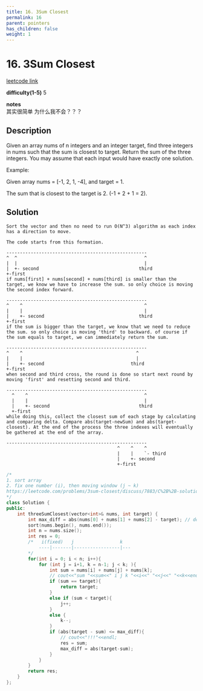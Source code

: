 ```yaml
---
title: 16. 3Sum Closest
permalink: 16
parent: pointers
has_children: false
weight: 1
---
```

# 16. 3Sum Closest
[leetcode link](https://leetcode.com/problems/3sum-closest/)

**difficulty(1-5)** 
5

**notes**   
其实很简单 为什么我不会？？？

## Description
Given an array nums of n integers and an integer target, find three integers in nums such that the sum is closest to target. Return the sum of the three integers. You may assume that each input would have exactly one solution.

Example:

Given array nums = [-1, 2, 1, -4], and target = 1.

The sum that is closest to the target is 2. (-1 + 2 + 1 = 2).

## Solution
```
Sort the vector and then no need to run O(N^3) algorithm as each index has a direction to move.

The code starts from this formation.

----------------------------------------------------
^  ^                                               ^
|  |                                               |
|  +- second                                     third
+-first
if nums[first] + nums[second] + nums[third] is smaller than the target, we know we have to increase the sum. so only choice is moving the second index forward.

----------------------------------------------------
^    ^                                             ^
|    |                                             |
|    +- second                                   third
+-first
if the sum is bigger than the target, we know that we need to reduce the sum. so only choice is moving 'third' to backward. of course if the sum equals to target, we can immediately return the sum.

----------------------------------------------------
^    ^                                          ^
|    |                                          |
|    +- second                                third
+-first
when second and third cross, the round is done so start next round by moving 'first' and resetting second and third.

----------------------------------------------------
  ^    ^                                           ^
  |    |                                           |
  |    +- second                                 third
  +-first
while doing this, collect the closest sum of each stage by calculating and comparing delta. Compare abs(target-newSum) and abs(target-closest). At the end of the process the three indexes will eventually be gathered at the end of the array.

----------------------------------------------------
                                         ^    ^    ^
                                         |    |    `- third
                                         |    +- second
                                         +-first

```

```c++
/*
1. sort array
2. fix one number (i), then moving window (j ~ k)
https://leetcode.com/problems/3sum-closest/discuss/7883/C%2B%2B-solution-O(n2)-using-sort
*/
class Solution {
public:
    int threeSumClosest(vector<int>& nums, int target) {
        int max_diff = abs(nums[0] + nums[1] + nums[2] - target); // doesn't matter what value it is, just initialize something
        sort(nums.begin(), nums.end());
        int n = nums.size();
        int res = 0;
        /*   i(fixed)   j                 k
            ----|-------|-----------------|---
        */
        for(int i = 0; i < n; i++){
            for (int j = i+1, k = n-1; j < k; ){
                int sum = nums[i] + nums[j] + nums[k];
                // cout<<"sum "<<sum<<" i j k "<<i<<" "<<j<<" "<<k<<endl;
                if (sum == target){
                    return target;
                }
                else if (sum < target){
                    j++;
                }
                else {
                    k--;
                }
                if (abs(target - sum) <= max_diff){
                    // cout<<"!!!"<<endl;
                    res = sum;
                    max_diff = abs(target-sum);
                }
            }            
        }
        return res;
    }
};
```

<!-- 
Default label
{: .label }

Blue label
{: .label .label-blue }

Stable
{: .label .label-green }

New release
{: .label .label-purple }

Coming soon
{: .label .label-yellow }

Deprecated
{: .label .label-red } -->
